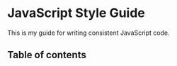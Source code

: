 # JavaScript Style Guide

This is my guide for writing consistent JavaScript code.

## Table of contents